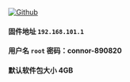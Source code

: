 [![Github](https://img.shields.io/badge/Release文件可在国内加速站下载-FC7C0D?logo=github&logoColor=fff&labelColor=000&style=for-the-badge)](https://wkdaily.cpolar.top/archives/1) 
#### 固件地址 `192.168.101.1`
#### 用户名 `root` 密码：connor-890820
#### 默认软件包大小 4GB 
